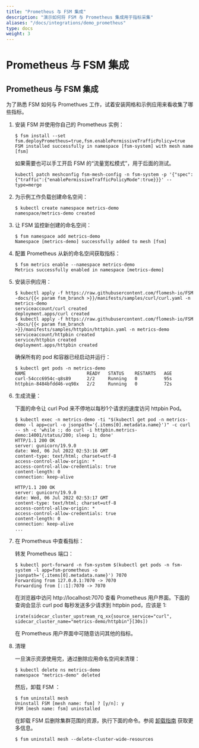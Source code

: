 ```yaml
---
title: "Prometheus 与 FSM 集成"
description: "演示如何将 FSM 与 Prometheus 集成用于指标采集"
aliases: "/docs/integrations/demo_prometheus"
type: docs
weight: 3
---
```


# Prometheus 与 FSM 集成

## Prometheus 与 FSM 集成

为了熟悉 FSM 如何与 Promethues 工作，试着安装网格和示例应用来看收集了哪些指标。

1. 安装 FSM 并使用你自己的 Prometheus 实例：

   ```console
   $ fsm install --set fsm.deployPrometheus=true,fsm.enablePermissiveTrafficPolicy=true
   FSM installed successfully in namespace [fsm-system] with mesh name [fsm]
   ```
   如果需要也可以手工开启 FSM 的“流量宽松模式”，用于后面的测试。   
   ```console.
   kubectl patch meshconfig fsm-mesh-config -n fsm-system -p '{"spec":{"traffic":{"enablePermissiveTrafficPolicyMode":true}}}' --type=merge

1. 为示例工作负载创建命名空间：

   ```console
   $ kubectl create namespace metrics-demo
   namespace/metrics-demo created
   ```

1. 让 FSM 监控新创建的命名空间：

   ```console
   $ fsm namespace add metrics-demo
   Namespace [metrics-demo] successfully added to mesh [fsm]
   ```

1. 配置 Prometheus 从新的命名空间获取指标：

   ```console
   $ fsm metrics enable --namespace metrics-demo
   Metrics successfully enabled in namespace [metrics-demo]
   ```

1. 安装示例应用：

   ```console
   $ kubectl apply -f https://raw.githubusercontent.com/flomesh-io/FSM -docs/{{< param fsm_branch >}}/manifests/samples/curl/curl.yaml -n metrics-demo
   serviceaccount/curl created
   deployment.apps/curl created
   $ kubectl apply -f https://raw.githubusercontent.com/flomesh-io/FSM -docs/{{< param fsm_branch >}}/manifests/samples/httpbin/httpbin.yaml -n metrics-demo
   serviceaccount/httpbin created
   service/httpbin created
   deployment.apps/httpbin created
   ```

   确保所有的 pod 和容器已经启动并运行：

   ```console
   $ kubectl get pods -n metrics-demo
   NAME                       READY   STATUS    RESTARTS   AGE
   curl-54ccc6954c-q8s89      2/2     Running   0          95s
   httpbin-8484bfdd46-vq98x   2/2     Running   0          72s
   ```

1. 生成流量：

   下面的命令让 curl Pod 来不停地以每秒1个请求的速度访问 httpbin Pod。

   ```console
   $ kubectl exec -n metrics-demo -ti "$(kubectl get pod -n metrics-demo -l app=curl -o jsonpath='{.items[0].metadata.name}')" -c curl -- sh -c 'while :; do curl -i httpbin.metrics-demo:14001/status/200; sleep 1; done'
   HTTP/1.1 200 OK
   server: gunicorn/19.9.0
   date: Wed, 06 Jul 2022 02:53:16 GMT
   content-type: text/html; charset=utf-8
   access-control-allow-origin: *
   access-control-allow-credentials: true
   content-length: 0
   connection: keep-alive

   HTTP/1.1 200 OK
   server: gunicorn/19.9.0
   date: Wed, 06 Jul 2022 02:53:17 GMT
   content-type: text/html; charset=utf-8
   access-control-allow-origin: *
   access-control-allow-credentials: true
   content-length: 0
   connection: keep-alive
   ...
   ```

1. 在 Prometheus 中查看指标：

    转发 Prometheus 端口：

   ```console
   $ kubectl port-forward -n fsm-system $(kubectl get pods -n fsm-system -l app=fsm-prometheus -o jsonpath='{.items[0].metadata.name}') 7070
   Forwarding from 127.0.0.1:7070 -> 7070
   Forwarding from [::1]:7070 -> 7070
   ```

   在浏览器中访问 http://localhost:7070 查看 Prometheus 用户界面。下面的查询会显示 curl pod 每秒发送多少请求到 httpbin pod，应该是 1:

   ```
   irate(sidecar_cluster_upstream_rq_xx{source_service="curl", sidecar_cluster_name="metrics-demo/httpbin"}[30s])
   ```

   在 Prometheus 用户界面中可随意访问其他的指标。

1. 清理

   一旦演示资源使用完，通过删除应用命名空间来清理：

   ```console
   $ kubectl delete ns metrics-demo
   namespace "metrics-demo" deleted
   ```

   然后，卸载 FSM ：

   ```
   $ fsm uninstall mesh
   Uninstall FSM [mesh name: fsm] ? [y/n]: y
   FSM [mesh name: fsm] uninstalled
   ```

   在卸载 FSM 后删除集群范围的资源，执行下面的命令。参阅 [卸载指南](/docs/guides/uninstall/) 获取更多信息。

   ```console
   $ fsm uninstall mesh --delete-cluster-wide-resources
   ```